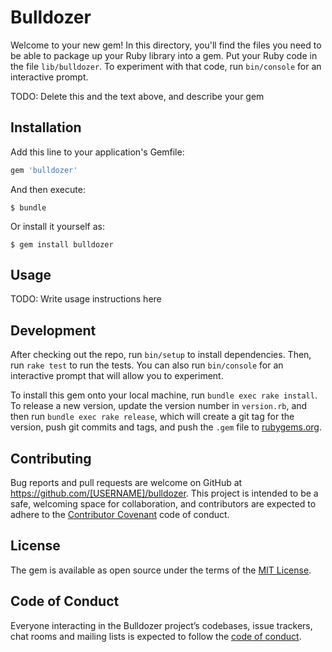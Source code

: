 # Bulldozer

Welcome to your new gem! In this directory, you'll find the files you need to be able to package up your Ruby library into a gem. Put your Ruby code in the file `lib/bulldozer`. To experiment with that code, run `bin/console` for an interactive prompt.

TODO: Delete this and the text above, and describe your gem

## Installation

Add this line to your application's Gemfile:

```ruby
gem 'bulldozer'
```

And then execute:

    $ bundle

Or install it yourself as:

    $ gem install bulldozer

## Usage

TODO: Write usage instructions here

## Development

After checking out the repo, run `bin/setup` to install dependencies. Then, run `rake test` to run the tests. You can also run `bin/console` for an interactive prompt that will allow you to experiment.

To install this gem onto your local machine, run `bundle exec rake install`. To release a new version, update the version number in `version.rb`, and then run `bundle exec rake release`, which will create a git tag for the version, push git commits and tags, and push the `.gem` file to [rubygems.org](https://rubygems.org).

## Contributing

Bug reports and pull requests are welcome on GitHub at https://github.com/[USERNAME]/bulldozer. This project is intended to be a safe, welcoming space for collaboration, and contributors are expected to adhere to the [Contributor Covenant](http://contributor-covenant.org) code of conduct.

## License

The gem is available as open source under the terms of the [MIT License](https://opensource.org/licenses/MIT).

## Code of Conduct

Everyone interacting in the Bulldozer project’s codebases, issue trackers, chat rooms and mailing lists is expected to follow the [code of conduct](https://github.com/[USERNAME]/bulldozer/blob/master/CODE_OF_CONDUCT.md).
